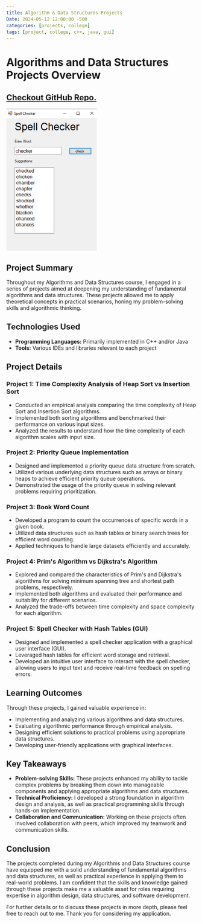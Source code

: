 ```yaml
---
title: Algorithm & Data Structures Projects
Date: 2024-05-12 12:00:00 -500
categories: [projects, college]
tags: [project, college, c++, java, gui]
---
```


# Algorithms and Data Structures Projects Overview

## [Checkout GitHub Repo.](https://github.com/GoldenCoqui/cs340-Algorithms-and-Data-Structures-Projects)

![spell-checker-img](../assets/img/spell-checker.png)

## Project Summary

Throughout my Algorithms and Data Structures course, I engaged in a series of projects aimed at deepening my understanding of fundamental algorithms and data structures. These projects allowed me to apply theoretical concepts in practical scenarios, honing my problem-solving skills and algorithmic thinking.

## Technologies Used

- **Programming Languages:** Primarily implemented in C++ and/or Java
- **Tools:** Various IDEs and libraries relevant to each project

## Project Details

### Project 1: Time Complexity Analysis of Heap Sort vs Insertion Sort

- Conducted an empirical analysis comparing the time complexity of Heap Sort and Insertion Sort algorithms.
- Implemented both sorting algorithms and benchmarked their performance on various input sizes.
- Analyzed the results to understand how the time complexity of each algorithm scales with input size.

### Project 2: Priority Queue Implementation

- Designed and implemented a priority queue data structure from scratch.
- Utilized various underlying data structures such as arrays or binary heaps to achieve efficient priority queue operations.
- Demonstrated the usage of the priority queue in solving relevant problems requiring prioritization.

### Project 3: Book Word Count

- Developed a program to count the occurrences of specific words in a given book.
- Utilized data structures such as hash tables or binary search trees for efficient word counting.
- Applied techniques to handle large datasets efficiently and accurately.

### Project 4: Prim's Algorithm vs Dijkstra's Algorithm

- Explored and compared the characteristics of Prim's and Dijkstra's algorithms for solving minimum spanning tree and shortest path problems, respectively.
- Implemented both algorithms and evaluated their performance and suitability for different scenarios.
- Analyzed the trade-offs between time complexity and space complexity for each algorithm.

### Project 5: Spell Checker with Hash Tables (GUI)

- Designed and implemented a spell checker application with a graphical user interface (GUI).
- Leveraged hash tables for efficient word storage and retrieval.
- Developed an intuitive user interface to interact with the spell checker, allowing users to input text and receive real-time feedback on spelling errors.

## Learning Outcomes

Through these projects, I gained valuable experience in:
- Implementing and analyzing various algorithms and data structures.
- Evaluating algorithmic performance through empirical analysis.
- Designing efficient solutions to practical problems using appropriate data structures.
- Developing user-friendly applications with graphical interfaces.

## Key Takeaways

- **Problem-solving Skills:** These projects enhanced my ability to tackle complex problems by breaking them down into manageable components and applying appropriate algorithms and data structures.
- **Technical Proficiency:** I developed a strong foundation in algorithm design and analysis, as well as practical programming skills through hands-on implementation.
- **Collaboration and Communication:** Working on these projects often involved collaboration with peers, which improved my teamwork and communication skills.

## Conclusion

The projects completed during my Algorithms and Data Structures course have equipped me with a solid understanding of fundamental algorithms and data structures, as well as practical experience in applying them to real-world problems. I am confident that the skills and knowledge gained through these projects make me a valuable asset for roles requiring expertise in algorithm design, data structures, and software development.

For further details or to discuss these projects in more depth, please feel free to reach out to me. Thank you for considering my application.

